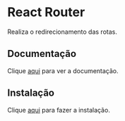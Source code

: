 # React Router

Realiza o redirecionamento das rotas.

## Documentação

Clique [aqui](https://github.com/ReactTraining/react-router/tree/master/packages/react-router-dom) para ver a documentação.

## Instalação

Clique [aqui](https://www.npmjs.com/package/react-router-dom) para fazer a instalação.
